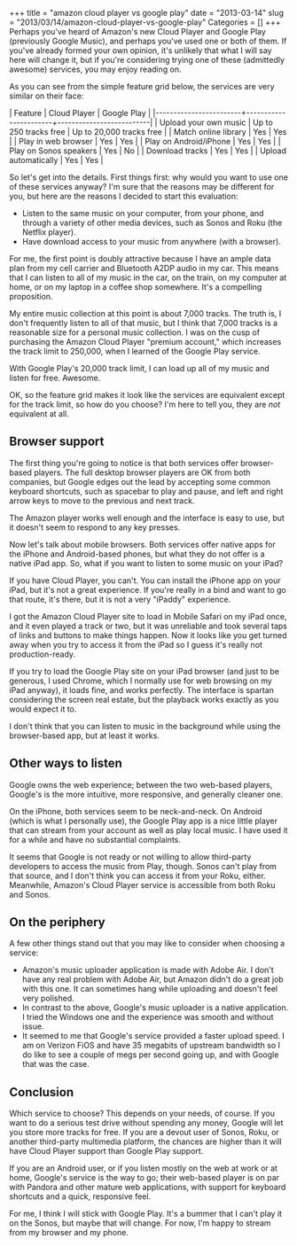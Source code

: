 +++
title = "amazon cloud player vs google play"
date = "2013-03-14"
slug = "2013/03/14/amazon-cloud-player-vs-google-play"
Categories = []
+++
Perhaps you've heard of Amazon's new Cloud Player and Google Play (previously 
Google Music), and perhaps you've used one or both of them. If you've already 
formed your own opinion, it's unlikely that what I will say here will change 
it, but if you're considering trying one of these (admittedly awesome) 
services, you may enjoy reading on.<!--more-->

As you can see from the simple feature grid below, the services are very 
similar on their face:

| Feature                | Cloud Player          | Google Play              |
|------------------------+-----------------------+--------------------------|
| Upload your own music  | Up to 250 tracks free | Up to 20,000 tracks free |
| Match online library   | Yes                   | Yes                      |
| Play in web browser    | Yes                   | Yes                      |
| Play on Android/iPhone | Yes                   | Yes                      |
| Play on Sonos speakers | Yes                   | No                       |
| Download tracks        | Yes                   | Yes                      |
| Upload automatically   | Yes                   | Yes                      |

So let's get into the details. First things first: why would you want to use 
one of these services anyway? I'm sure that the reasons may be different for 
you, but here are the reasons I decided to start this evaluation:

* Listen to the same music on your computer, from your phone, and through a 
  variety of other media devices, such as Sonos and Roku (the Netflix player).
* Have download access to your music from anywhere (with a browser).

For me, the first point is doubly attractive because I have an ample data plan 
from my cell carrier and Bluetooth A2DP audio in my car. This means that I can 
listen to all of my music in the car, on the train, on my computer at home, or 
on my laptop in a coffee shop somewhere. It's a compelling proposition.

My entire music collection at this point is about 7,000 tracks. The truth is, 
I don't frequently listen to all of that music, but I think that 7,000 tracks 
is a reasonable size for a personal music collection. I was on the cusp of 
purchasing the Amazon Cloud Player "premium account," which increases the 
track limit to 250,000, when I learned of the Google Play service.

With Google Play's 20,000 track limit, I can load up all of my music and 
listen for free. Awesome.

OK, so the feature grid makes it look like the services are equivalent except 
for the track limit, so how do you choose? I'm here to tell you, they are 
*not* equivalent at all.

## Browser support

The first thing you're going to notice is that both services offer 
browser-based players. The full desktop browser players are OK from both 
companies, but Google edges out the lead by accepting some common keyboard 
shortcuts, such as spacebar to play and pause, and left and right arrow keys 
to move to the previous and next track.

The Amazon player works well enough and the interface is easy to use, but it 
doesn't seem to respond to any key presses.

Now let's talk about mobile browsers. Both services offer native apps for the 
iPhone and Android-based phones, but what they do not offer is a native iPad 
app. So, what if you want to listen to some music on your iPad?

If you have Cloud Player, you can't. You can install the iPhone app on your 
iPad, but it's not a great experience. If you're really in a bind and want to 
go that route, it's there, but it is not a very "iPaddy" experience.

I got the Amazon Cloud Player site to load in Mobile Safari on my iPad once, 
and it even played a track or two, but it was unreliable and took several taps 
of links and buttons to make things happen. Now it looks like you get turned 
away when you try to access it from the iPad so I guess it's really not 
production-ready.

If you try to load the Google Play site on your iPad browser (and just to be 
generous, I used Chrome, which I normally use for web browsing on my iPad 
anyway), it loads fine, and works perfectly. The interface is spartan 
considering the screen real estate, but the playback works exactly as you 
would expect it to.

I don't think that you can listen to music in the background while using the 
browser-based app, but at least it works.

## Other ways to listen

Google owns the web experience; between the two web-based players, Google's is 
the more intuitive, more responsive, and generally cleaner one.

On the iPhone, both services seem to be neck-and-neck. On Android (which is 
what I personally use), the Google Play app is a nice little player that can 
stream from your account as well as play local music. I have used it for a 
while and have no substantial complaints.

It seems that Google is not ready or not willing to allow third-party 
developers to access the music from Play, though. Sonos can't play from that 
source, and I don't think you can access it from your Roku, either. Meanwhile, 
Amazon's Cloud Player service is accessible from both Roku and Sonos.

## On the periphery

A few other things stand out that you may like to consider when choosing a 
service:

* Amazon's music uploader application is made with Adobe Air. I don't have any 
  real problem with Adobe Air, but Amazon didn't do a great job with this one. 
  It can sometimes hang while uploading and doesn't feel very polished.
* In contrast to the above, Google's music uploader is a native application. I 
  tried the Windows one and the experience was smooth and without issue.
* It seemed to me that Google's service provided a faster upload speed. I am 
  on Verizon FiOS and have 35 megabits of upstream bandwidth so I do like to 
  see a couple of megs per second going up, and with Google that was the case.

## Conclusion

Which service to choose? This depends on your needs, of course. If you want to 
do a serious test drive without spending any money, Google will let you store 
more tracks for free. If you are a devout user of Sonos, Roku, or another 
third-party multimedia platform, the chances are higher than it will have 
Cloud Player support than Google Play support.

If you are an Android user, or if you listen mostly on the web at work or at 
home, Google's service is the way to go; their web-based player is on par with 
Pandora and other mature web applications, with support for keyboard shortcuts 
and a quick, responsive feel.

For me, I think I will stick with Google Play. It's a bummer that I can't play 
it on the Sonos, but maybe that will change. For now, I'm happy to stream from 
my browser and my phone.
